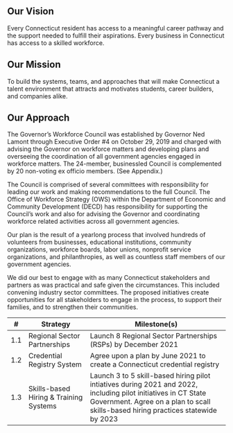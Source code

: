 ## Our Vision
Every Connecticut resident has access to a meaningful career pathway and the support needed to fulfill their aspirations. Every business in Connecticut has access to a skilled workforce.

## Our Mission
To build the systems, teams, and approaches that will make Connecticut a talent environment that attracts and motivates students, career builders, and companies alike.

## Our Approach
The Governor’s Workforce Council was established by Governor Ned Lamont through Executive Order #4 on October 29, 2019 and charged with advising the Governor on workforce matters and developing plans and overseeing the coordination of all government agencies engaged in workforce matters. The 24-member, businessled Council is complemented by 20 non-voting ex officio members. (See Appendix.)

The Council is comprised of several committees with responsibility for leading our work and making recommendations to the full Council. The Office of Workforce Strategy (OWS) within the Department of Economic and Community Development (DECD) has responsibility for supporting the Council’s work and also for advising the Governor and coordinating workforce related activities across all government agencies.

Our plan is the result of a yearlong process that involved hundreds of volunteers from businesses, educational institutions, community organizations, workforce boards, labor unions, nonprofit service organizations, and philanthropies, as well as countless staff members of our government agencies.

We did our best to engage with as many Connecticut stakeholders and partners as was practical and safe given the circumstances. This included convening industry sector committees. The proposed initiatives create opportunities for all stakeholders to engage in the process, to support their families, and to strengthen their communities.

| #  | Strategy | Milestone(s)|
| ----|-------- | ------------- |
|1.1|Regional Sector Partnerships|Launch 8 Regional Sector Partnerships (RSPs) by December 2021|
|1.2|Credential Registry System| Agree upon a plan by June 2021 to create a Connecticut credential registry|
|1.3|Skills-based Hiring & Training Systems|Launch 3 to 5 skill-based hiring pilot intiatives during 2021 and 2022, including pilot initiatives in CT State Government. Agree on a plan to scall skills-based hiring practices statewide by 2023|
